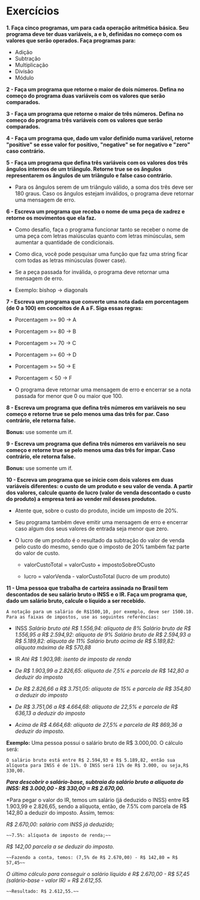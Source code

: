 # Exercícios
**1. Faça cinco programas, um para cada operação aritmética básica. Seu programa deve ter duas variáveis, a e b, definidas no começo com os valores que serão operados. Faça programas para:**

 - Adição 
 - Subtração 
 - Multiplicação 
 - Divisão 
 - Módulo

**2 - Faça um programa que retorne o maior de dois números. Defina no começo do programa duas variáveis com os valores que serão comparados.**

**3 - Faça um programa que retorne o maior de três números. Defina no começo do programa três variáveis com os valores que serão comparados.**

**4 - Faça um programa que, dado um valor definido numa variável, retorne "positive" se esse valor for positivo, "negative" se for negativo e "zero" caso contrário.**

**5 - Faça um programa que defina três variáveis com os valores dos três ângulos internos de um triângulo. Retorne true se os ângulos representarem os ângulos de um triângulo e false caso contrário.**
 - Para os ângulos serem de um triângulo válido, a soma dos três deve
   ser 180 graus. Caso os ângulos estejam inválidos, o programa deve
   retornar uma mensagem de erro.

**6 - Escreva um programa que receba o nome de uma peça de xadrez e retorne os movimentos que ela faz.**

 - Como desafio, faça o programa funcionar tanto se receber o nome de
   uma peça com letras maiúsculas quanto com letras minúsculas, sem
   aumentar a quantidade de condicionais.

 - Como dica, você pode pesquisar uma função que faz uma string ficar
   com todas as letras minúsculas (lower case).

 - Se a peça passada for inválida, o programa deve retornar uma mensagem
   de erro.

 - Exemplo: bishop -> diagonals

**7 - Escreva um programa que converte uma nota dada em porcentagem (de 0 a 100) em conceitos de A a F. Siga essas regras:**

 - Porcentagem >= 90 -> A

 - Porcentagem >= 80 -> B

 - Porcentagem >= 70 -> C

 - Porcentagem >= 60 -> D

 - Porcentagem >= 50 -> E

 - Porcentagem < 50 -> F

 - O programa deve retornar uma mensagem de erro e encerrar se a nota
   passada for menor que 0 ou maior que 100.

**8 - Escreva um programa que defina três números em variáveis no seu começo e retorne true se pelo menos uma das três for par. Caso contrário, ele retorna false.**

**Bonus:** use somente um if.

**9 - Escreva um programa que defina três números em variáveis no seu começo e retorne true se pelo menos uma das três for ímpar. Caso contrário, ele retorna false.**

**Bonus:** use somente um if.

**10 - Escreva um programa que se inicie com dois valores em duas variáveis diferentes: o custo de um produto e seu valor de venda. A partir dos valores, calcule quanto de lucro (valor de venda descontado o custo do produto) a empresa terá ao vender mil desses produtos.**

 - Atente que, sobre o custo do produto, incide um imposto de 20%.

 - Seu programa também deve emitir uma mensagem de erro e encerrar caso
   algum dos seus valores de entrada seja menor que zero.

 - O lucro de um produto é o resultado da subtração do valor de venda
   pelo custo do mesmo, sendo que o imposto de 20% também faz parte do
   valor de custo.

	*	valorCustoTotal = valorCusto + impostoSobreOCusto

	*	lucro = valorVenda - valorCustoTotal (lucro de um produto)

**11 - Uma pessoa que trabalha de carteira assinada no Brasil tem descontados de seu salário bruto o INSS e o IR. Faça um programa que, dado um salário bruto, calcule o líquido a ser recebido.**

	A notação para um salário de R$1500,10, por exemplo, deve ser 1500.10. Para as faixas de impostos, use as seguintes referências:

 - INSS
*Salário bruto até R$ 1.556,94: alíquota de 8%*
*Salário bruto de R$ 1.556,95 a R$ 2.594,92: alíquota de 9%*
*Salário bruto de R$ 2.594,93 a R$ 5.189,82: alíquota de 11%*
*Salário bruto acima de R$ 5.189,82: alíquota máxima de R$ 570,88*

 - IR
*Até R$ 1.903,98: isento de imposto de renda*

 - *De R$ 1.903,99 a 2.826,65: alíquota de 7,5% e parcela de R$ 142,80 a deduzir do imposto*

 - *De R$ 2.826,66 a R$ 3.751,05: alíquota de 15% e parcela de R$ 354,80 a deduzir do imposto*

 - *De R$ 3.751,06 a R$ 4.664,68: alíquota de 22,5% e parcela de R$ 636,13 a deduzir do imposto*

 - *Acima de R$ 4.664,68: alíquota de 27,5% e parcela de R$ 869,36 a deduzir do imposto.*

**Exemplo:**  Uma pessoa possui o salário bruto de R$ 3.000,00. O cálculo será:

	O salário bruto está entre R$ 2.594,93 e R$ 5.189,82, então sua alíquota para INSS é de 11%. O INSS será 11% de R$ 3.000, ou seja,R$ 330,00.

***Para descobrir o salário-base, subtraia do salário bruto a alíquota do INSS: R$ 3.000,00 - R$ 330,00 = R$ 2.670,00.***

*Para pegar o valor do IR, temos um salário (já deduzido o INSS) entre R$ 1.903,99 e 2.826,65, sendo a alíquota, então, de 7.5% com parcela de R$ 142,80 a deduzir do imposto. Assim, temos:

*R$ 2.670,00: salário com INSS já deduzido;*

	~~7.5%: alíquota de imposto de renda;~~

*R$ 142,00 parcela a se deduzir do imposto.*

	~~Fazendo a conta, temos: (7,5% de R$ 2.670,00) - R$ 142,80 = R$ 57,45~~

*O último cálculo para conseguir o salário líquido é R$ 2.670,00 - R$ 57,45 (salário-base - valor IR) = R$ 2.612,55.*

	~~Resultado: R$ 2.612,55.~~

